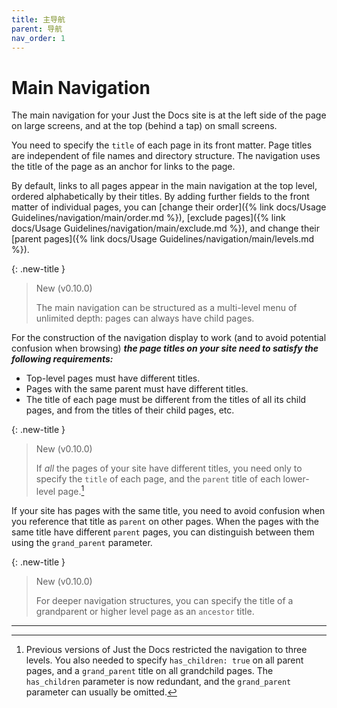 ```yaml
---
title: 主导航
parent: 导航
nav_order: 1
---
```


# Main Navigation

The main navigation for your Just the Docs site is at the left side of the page on large screens, and at the top (behind a tap) on small screens.

You need to specify the `title` of each page in its front matter. Page titles are independent of file names and directory structure. The navigation uses the title of the page as an anchor for links to the page.

By default, links to all pages appear in the main navigation at the top level, ordered alphabetically by their titles. By adding further fields to the front matter of individual pages, you can [change their order]({% link docs/Usage Guidelines/navigation/main/order.md %}), [exclude pages]({% link docs/Usage Guidelines/navigation/main/exclude.md %}), and change their [parent pages]({% link docs/Usage Guidelines/navigation/main/levels.md %}).

{: .new-title }
> New (v0.10.0)
>
> The main navigation can be structured as a multi-level menu of unlimited depth:
> pages can always have child pages.

For the construction of the navigation display to work (and to avoid potential confusion when browsing) ***the page titles on your site need to satisfy the following requirements:***

* Top-level pages must have different titles.
* Pages with the same parent must have different titles.
* The title of each page must be different from the titles of all its child pages, and from the titles of their child pages, etc.

{: .new-title }
> New (v0.10.0)
>
> If *all* the pages of your site have different titles, you need only to specify the `title` of each page, and the `parent` title of each lower-level page.[^1]

[^1]: Previous versions of Just the Docs restricted the navigation to three levels. You also needed to specify `has_children: true` on all parent pages, and a `grand_parent` title on all grandchild pages. The `has_children` parameter is now redundant, and the `grand_parent` parameter can usually be omitted.

If your site has pages with the same title, you need to avoid confusion when you reference that title as `parent` on other pages. When the pages with the same title have different `parent` pages, you can distinguish between them using the `grand_parent` parameter.

{: .new-title }
> New (v0.10.0)
>
> For deeper navigation structures, you can specify the title of a grandparent or higher level page as an `ancestor` title.

----

